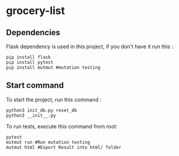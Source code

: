# grocery-list

## Dependencies

Flask dependency is used in this project, if you don't have it run this :

```
pip install flask
pip install pytest
pip install mutmut #mutation testing
```

## Start command

To start the project, run this command :

```
python3 init_db.py reset_db
python3 __init__.py
```

To run tests, execute this command from root:

```
pytest
mutmut run #Run mutation testing
mutmut html #Export Result into html/ folder
```
